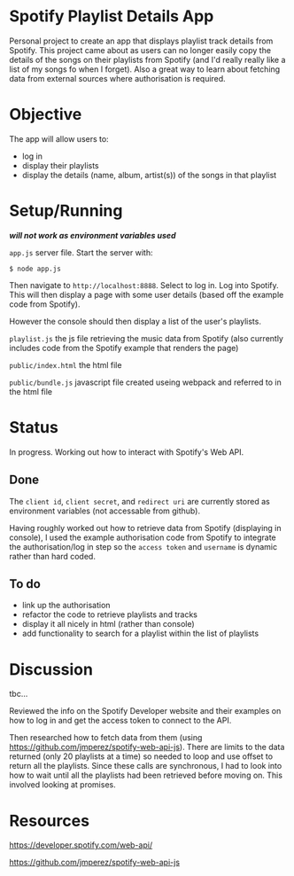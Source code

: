 # Spotify Playlist Details App
Personal project to create an app that displays playlist track details from Spotify. This project came about as users can no longer easily copy the details of the songs on their playlists from Spotify (and I'd really really like a list of my songs fo when I forget). Also a great way to learn about fetching data from external sources where authorisation is required.

# Objective

The app will allow users to: 
* log in
* display their playlists
* display the details (name, album, artist(s)) of the songs in that playlist

# Setup/Running

***will not work as environment variables used***

`app.js` server file. Start the server with:

```
$ node app.js
```

Then navigate to `http://localhost:8888`. Select to log in. Log into Spotify. This will then display a page with some user details (based off the example code from Spotify).

However the console should then display a list of the user's playlists.

`playlist.js` the js file retrieving the music data from Spotify (also currently includes code from the Spotify example that renders the page) 

`public/index.html` the html file

`public/bundle.js` javascript file created useing webpack and referred to in the html file


# Status

In progress. Working out how to interact with Spotify's Web API.

## Done

The `client id`, `client secret`, and `redirect uri` are currently stored as environment variables (not accessable from github).

Having roughly worked out how to retrieve data from Spotify (displaying in console), I used the example authorisation code from Spotify to integrate the authorisation/log in step so the `access token` and `username` is dynamic rather than hard coded.

## To do

* link up the authorisation
* refactor the code to retrieve playlists and tracks
* display it all nicely in html (rather than console)
* add functionality to search for a playlist within the list of playlists 

# Discussion

tbc...

Reviewed the info on the Spotify Developer website and their examples on how to log in and get the access token to connect to the API.

Then researched how to fetch data from them (using https://github.com/jmperez/spotify-web-api-js). There are limits to the data returned (only 20 playlists at a time) so needed to loop and use offset to return all the playlists. Since these calls are synchronous, I had to look into how to wait until all the playlists had been retrieved before moving on. This involved looking at promises.


# Resources
https://developer.spotify.com/web-api/

https://github.com/jmperez/spotify-web-api-js